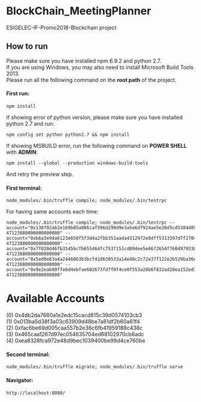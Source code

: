 # BlockChain_MeetingPlanner
ESIGELEC-IF-Promo2018-Blockchain project

## How to run
Please make sure you have installed npm 6.9.2 and python 2.7.  
If you are using Windows, you may also need to install Microsoft Build Tools 2013.  
Please run all the following command on the <strong>root path</strong> of the project.

#### First run:  
    npm install

If showing error of python version, please make sure you have installed python 2.7 and run:

    npm config set python python2.7 && npm install

If showing MSBUILD error, run the following command on <strong>POWER SHELL</strong> with <strong>ADMIN</strong>:

    npm install --global --production windows-build-tools
And retry the preview step.

#### First terminal:  
    node_modules/.bin/truffle compile; node_modules/.bin/testrpc

For having same accounts each time:  

    node_modules/.bin/truffle compile; node_modules/.bin/testrpc --account="0x138f02ab2e169b05a086caf596d299d9e3a5e6d7924ae5e20d5cd5384d05ff71, 47123880000000000000" --account="0xb6a3e94a6123e650f5f3d4a2fbb351aada4312972e0dff5313397d7f2704c61b, 47123880000000000000" --account="0x7f020d46fb3545bcfb655464fc7537151cd09dee5e6672654f760497933019e8, 47123880000000000000" --account="0x5ed0e63a4a2446863b3bcf41d639533a14e48c2c72e37f122e2b529ba36e1303, 47123880000000000000" --account="0x9e2eab80ffe6d4ebfae602673fd7f0f4ce0f553a26b6f832ad20ea152ed3155f, 47123880000000000000"

Available Accounts  
==================  
(0) 0x4db2da7660a1e2edc15cacd815c39d0574103cb3  
(1) 0x013ba5d38f3a03c63909d48be7a81df2b60a61f4  
(2) 0xfac6be69d005caa557b2e36c6fb41959188c438c  
(3) 0x465caa1267d97ec054635704ed68102970cb6adc  
(4) 0xea8328fca972e48d9bec1039400be99d4ce760be	

#### Second terminal:  
    node_modules/.bin/truffle migrate; node_modules/.bin/truffle serve

#### Navigator:
    http://localhost:8080/
